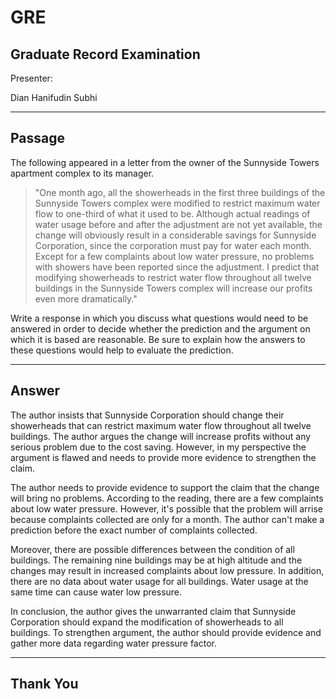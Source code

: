 <!-- classes: title -->

# GRE
## Graduate Record Examination

<!-- block-start: grid -->
Presenter:
<!-- account: github, dhanifudin -->
Dian Hanifudin Subhi
<!-- block-end -->

---

<!-- section-title: Passage -->

## Passage

The following appeared in a letter from the owner of the Sunnyside Towers
apartment complex to its manager.

> "One month ago, all the showerheads in the first three buildings of the
> Sunnyside Towers complex were modified to restrict maximum water flow to
> one-third of what it used to be. Although actual readings of water usage
> before and after the adjustment are not yet available, the change will
> obviously result in a considerable savings for Sunnyside Corporation, since
> the corporation must pay for water each month. Except for a few complaints
> about low water pressure, no problems with showers have been reported since
> the adjustment. I predict that modifying showerheads to restrict water flow
> throughout all twelve buildings in the Sunnyside Towers complex will increase
> our profits even more dramatically."

Write a response in which you discuss what questions would need to be answered
in order to decide whether the prediction and the argument on which it is based
are reasonable. Be sure to explain how the answers to these questions would help
to evaluate the prediction.

---

<!-- section-title: Answer -->

## Answer

The author insists that Sunnyside Corporation should change their showerheads
that can restrict maximum water flow throughout all twelve buildings. The author
argues the change will increase profits without any serious problem due to the
cost saving. However, in my perspective the argument is flawed and needs to
provide more evidence to strengthen the claim.

The author needs to provide evidence to support the claim that the change will
bring no problems. According to the reading, there are a few complaints about
low water pressure. However, it's possible that the problem will arrise because
complaints collected are only for a month. The author can't make a prediction
before the exact number of complaints collected.

Moreover, there are possible differences between the condition of all buildings.
The remaining nine buildings may be at high altitude and the changes may result
in increased complaints about low pressure. In addition, there are no data about
water usage for all buildings. Water usage at the same time can cause water low
pressure.

In conclusion, the author gives the unwarranted claim that Sunnyside Corporation
should expand the modification of showerheads to all buildings. To strengthen
argument, the author should provide evidence and gather more data regarding
water pressure factor.

---

<!-- section-title: Thank You -->

## Thank You

